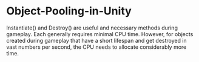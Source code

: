 # Object-Pooling-in-Unity
Instantiate() and Destroy() are useful and necessary methods during gameplay. Each generally requires minimal CPU time.  However, for objects created during gameplay that have a short lifespan and get destroyed in vast numbers per second, the CPU needs to allocate considerably more time.
